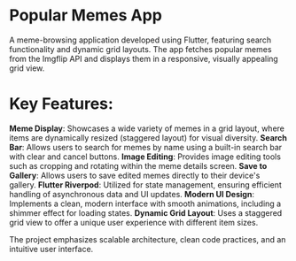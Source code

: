 # Popular Memes App
A meme-browsing application developed using Flutter, featuring search functionality and dynamic grid layouts. The app fetches popular memes from the Imgflip API and displays them in a responsive, visually appealing grid view.

# Key Features:
**Meme Display**: Showcases a wide variety of memes in a grid layout, where items are dynamically resized (staggered layout) for visual diversity.</n>
**Search Bar**: Allows users to search for memes by name using a built-in search bar with clear and cancel buttons.
**Image Editing**: Provides image editing tools such as cropping and rotating within the meme details screen.
**Save to Gallery**: Allows users to save edited memes directly to their device's gallery.
**Flutter Riverpod**: Utilized for state management, ensuring efficient handling of asynchronous data and UI updates.
**Modern UI Design**: Implements a clean, modern interface with smooth animations, including a shimmer effect for loading states.
**Dynamic Grid Layout**: Uses a staggered grid view to offer a unique user experience with different item sizes.

The project emphasizes scalable architecture, clean code practices, and an intuitive user interface.
